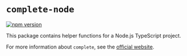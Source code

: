 # `complete-node`

[![npm version](https://img.shields.io/npm/v/complete-node.svg)](https://www.npmjs.com/package/complete-node)

This package contains helper functions for a Node.js TypeScript project.

For more information about `complete`, see the [official website](https://complete-ts.github.io/).
